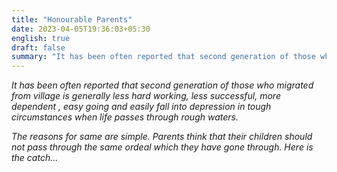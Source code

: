 ```yaml
---
title: "Honourable Parents"
date: 2023-04-05T19:36:03+05:30
english: true
draft: false
summary: "It has been often reported that second generation of those who migrated from village is generally less  hard working..."
---
```


_It has been often reported that second generation of those who migrated from village is generally less  hard working, less successful, more dependent , easy going and easily fall into depression in tough circumstances when life passes  through rough waters._

_The reasons for same are simple. Parents think that their children should not pass through the same ordeal which they have gone through. Here is the catch..._
